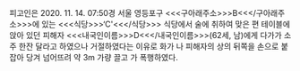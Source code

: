 피고인은 2020. 11. 14. 07:50경 서울 영등포구 <<<구아래주소>>>B<<</구아래주소>>>에 있는 <<<식당>>>‘C'<<</식당>>> 식당에서 술에 취하여 맞은 편 테이블에 앉아 있던 피해자 <<<내국인이름>>>D<<</내국인이름>>>(62세, 남)에게 다가가 소주 한잔 달라고 하였으나 거절하였다는 이유로 화가 나 피해자의 상의 뒤쪽을 손으로 붙잡아 당겨 넘어뜨려 약 3m 가량 끌고 가 폭행하였다.
